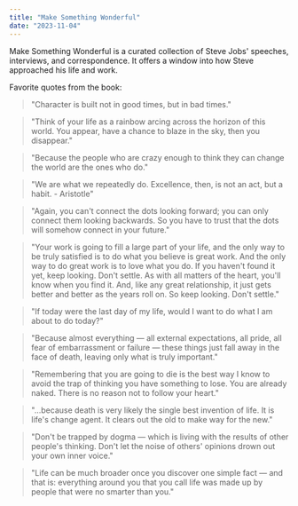 ```yaml
---
title: "Make Something Wonderful"
date: "2023-11-04"
---
```


Make Something Wonderful is a curated collection of Steve Jobs' speeches, interviews, and correspondence. It offers a window into how Steve approached his life and work.

Favorite quotes from the book:

> "Character is built not in good times, but in bad times."

> "Think of your life as a rainbow arcing across the horizon of this world. You appear, have a chance to blaze in the sky, then you disappear."

> "Because the people who are crazy enough to think they can change the world are the ones who do."

> "We are what we repeatedly do. Excellence, then, is not an act, but a habit. - Aristotle"

> "Again, you can't connect the dots looking forward; you can only connect them looking backwards. So you have to trust that the dots will somehow connect in your future."

> "Your work is going to fill a large part of your life, and the only way to be truly satisfied is to do what you believe is great work. And the only way to do great work is to love what you do. If you haven't found it yet, keep looking. Don't settle. As with all matters of the heart, you'll know when you find it. And, like any great relationship, it just gets better and better as the years roll on. So keep looking. Don't settle."

> "If today were the last day of my life, would I want to do what I am about to do today?"

> "Because almost everything — all external expectations, all pride, all fear of embarrassment or failure — these things just fall away in the face of death, leaving only what is truly important."

> "Remembering that you are going to die is the best way I know to avoid the trap of thinking you have something to lose. You are already naked. There is no reason not to follow your heart."

> "...because death is very likely the single best invention of life. It is life's change agent. It clears out the old to make way for the new."

> "Don't be trapped by dogma — which is living with the results of other people's thinking. Don't let the noise of others' opinions drown out your own inner voice."

> "Life can be much broader once you discover one simple fact — and that is: everything around you that you call life was made up by people that were no smarter than you."
